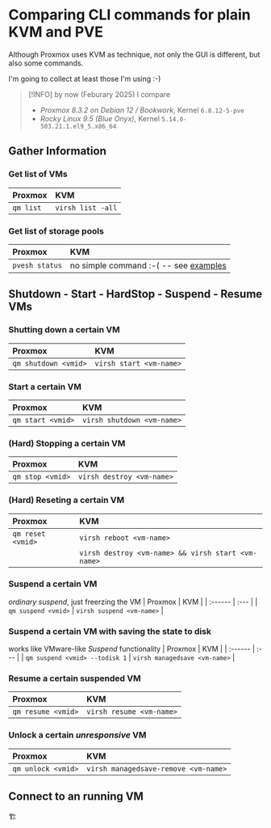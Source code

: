 # Comparing CLI commands for plain KVM and PVE
Although Proxmox uses KVM as technique, not only the GUI is different, but also some commands.

I'm going to collect at least those I'm using :-)

> [!INFO]
> by now (Feburary 2025) I compare
> - *Proxmox 8.3.2 on Debian 12 / Bookwork*, Kernel `6.8.12-5-pve`
> - *Rocky Linux 9.5 (Blue Onyx)*, Kernel `5.14.0-503.21.1.el9_5.x86_64`

## Gather Information
### Get list of VMs
| Proxmox | KVM |
| :------ | :--- |
| `qm list` | `virsh list -all`|

### Get list of storage pools
| Proxmox | KVM |
| :------ | :--- |
| `pvesh status` | no simple command :-( -- see [examples](./KVE-PVE-Command-Examples.md)| 

## Shutdown - Start - HardStop - Suspend - Resume VMs
### Shutting down a certain VM
| Proxmox | KVM |
| :------ | :--- |
| `qm shutdown <vmid>` | `virsh start <vm-name>` |

### Start a certain VM
| Proxmox | KVM |
| :------ | :--- |
| `qm start <vmid>` | `virsh shutdown <vm-name>` |

### (Hard) Stopping a certain VM
| Proxmox | KVM |
| :------ | :--- |
| `qm stop <vmid>` | `virsh destroy <vm-name>` |

### (Hard) Reseting a certain VM
| Proxmox | KVM |
| :------ | :--- |
| `qm reset <vmid>` | `virsh reboot <vm-name>` |
| | `virsh destroy <vm-name> && virsh start <vm-name>` |

### Suspend a certain VM
*ordinary suspend*, just freerzing the VM
| Proxmox | KVM |
| :------ | :--- |
| `qm suspend <vmid>` | `virsh suspend <vm-name>` |

### Suspend a certain VM with saving the state to disk
works like VMware-like *Suspend* functionality
| Proxmox | KVM |
| :------ | :--- |
| `qm suspend <vmid> --todisk 1` | `virsh managedsave <vm-name>` |

### Resume a certain suspended VM
| Proxmox | KVM |
| :------ | :--- |
| `qm resume <vmid>` | `virsh resume <vm-name>` |

### Unlock a certain *unresponsive* VM
| Proxmox | KVM |
| :------ | :--- |
| `qm unlock <vmid>` | `virsh managedsave-remove <vm-name>` |



## Connect to an running VM
🏗️
